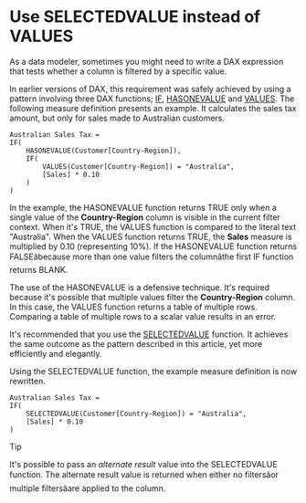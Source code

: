 Use SELECTEDVALUE instead of VALUES
===================================



As a data modeler, sometimes you might need to write a DAX expression that tests whether a column is filtered by a specific value.


In earlier versions of DAX, this requirement was safely achieved by using a pattern involving three DAX functions; [IF](../if-function-dax), [HASONEVALUE](../hasonevalue-function-dax) and [VALUES](../values-function-dax). The following measure definition presents an example. It calculates the sales tax amount, but only for sales made to Australian customers.



```
Australian Sales Tax =
IF(
    HASONEVALUE(Customer[Country-Region]),
    IF(
        VALUES(Customer[Country-Region]) = "Australia",
        [Sales] * 0.10
    )
)

```

In the example, the HASONEVALUE function returns TRUE only when a single value of the **Country-Region** column is visible in the current filter context. When it's TRUE, the VALUES function is compared to the literal text "Australia". When the VALUES function returns TRUE, the **Sales** measure is multiplied by 0.10 (representing 10%). If the HASONEVALUE function returns FALSEâbecause more than one value filters the columnâthe first IF function returns BLANK.


The use of the HASONEVALUE is a defensive technique. It's required because it's possible that multiple values filter the **Country-Region** column. In this case, the VALUES function returns a table of multiple rows. Comparing a table of multiple rows to a scalar value results in an error.


It's recommended that you use the [SELECTEDVALUE](../selectedvalue-function) function. It achieves the same outcome as the pattern described in this article, yet more efficiently and elegantly.


Using the SELECTEDVALUE function, the example measure definition is now rewritten.



```
Australian Sales Tax =
IF(
    SELECTEDVALUE(Customer[Country-Region]) = "Australia",
    [Sales] * 0.10
)

```


Tip


It's possible to pass an *alternate result* value into the SELECTEDVALUE function. The alternate result value is returned when either no filtersâor multiple filtersâare applied to the column.



